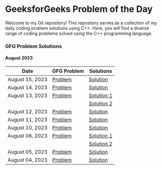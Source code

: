 # GeeksforGeeks Problem of the Day

Welcome to my Git repository! This repository serves as a collection of my daily coding problem solutions using C++. Here, you will find a diverse range of coding problems solved using the C++ programming language.

### GFG Problem Solutions

#### August 2023

| Date            | GFG Problem                                                                                        | Solutions                                   |
| --------------- | -------------------------------------------------------------------------------------------------- | ------------------------------------------- |
| August 15, 2023 | [Problem](https://practice.geeksforgeeks.org/problems/flip-bits0240/1)                             | [Solution](./august-2023/15-august.cpp)     |
| August 14, 2023 | [Problem](https://practice.geeksforgeeks.org/problems/finding-the-numbers0215/1)                   | [Solution](./august-2023/14-august.cpp)     |
| August 13, 2023 | [Problem](https://practice.geeksforgeeks.org/problems/nth-fibonacci-number1335/1)                  | [Solution 1](./august-2023/13-august_1.cpp) |
|                 |                                                                                                    | [Solution 2](./august-2023/13-august_2.cpp) |
| August 12, 2023 | [Problem](https://practice.geeksforgeeks.org/problems/longest-increasing-subsequence-1587115620/1) | [Solution](./august-2023/12-august.cpp)     |
| August 11, 2023 | [Problem](https://practice.geeksforgeeks.org/problems/coin-change2448/1)                           | [Solution](./august-2023/11-august.cpp)     |
| August 10, 2023 | [Problem](https://practice.geeksforgeeks.org/problems/longest-common-subsequence-1587115620/1)     | [Solution](./august-2023/10-august.cpp)     |
| August 06, 2023 | [Problem](https://practice.geeksforgeeks.org/problems/permutations-of-a-given-string-1587115620/1) | [Solution 1](./august-2023/06-august_1.cpp) |
|                 |                                                                                                    | [Solution 2](./august-2023/06-august_2.cpp) |
| August 05, 2023 | [Problem](https://practice.geeksforgeeks.org/problems/chocolate-distribution-problem3825/1)        | [Solution](./august-2023/05-august.cpp)     |
| August 04, 2023 | [Problem](https://practice.geeksforgeeks.org/problems/reverse-a-stack/1)                           | [Solution](./august-2023/04-august.cpp)     |
